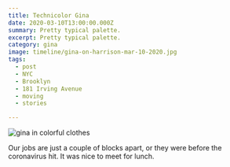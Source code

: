 ```yaml
---
title: Technicolor Gina
date: 2020-03-10T13:00:00.000Z
summary: Pretty typical palette.
excerpt: Pretty typical palette.
category: gina
image: timeline/gina-on-harrison-mar-10-2020.jpg
tags:
  - post 
  - NYC
  - Brooklyn
  - 181 Irving Avenue
  - moving
  - stories

---
```


![gina in colorful clothes](/static/img/gina/gina-on-harrison-mar-10-2020.jpg "gina in colorful clothes")

Our jobs are just a couple of blocks apart, or they were before the coronavirus hit. It was nice to meet for lunch.